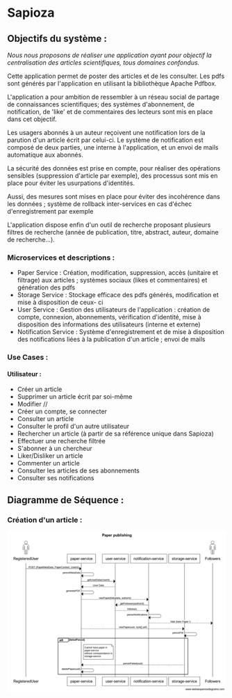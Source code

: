 # Sapioza

## Objectifs du système :

*Nous nous proposons de réaliser une application ayant pour objectif la centralisation des articles scientifiques, tous domaines confondus.* 

Cette application permet de poster des articles et de les consulter. 
Les pdfs sont générés par l'application en utilisant la bibliothèque Apache Pdfbox.

L'application a pour ambition de ressembler à un réseau social de partage de connaissances 
scientifiques; des systèmes d'abonnement, de notification, 
de 'like' et de commentaires des lecteurs sont mis en place dans cet objectif.

Les usagers abonnés à un auteur reçoivent une notification lors de la parution d'un article
écrit par celui-ci.
Le système de notification est composé de deux parties, une interne à l'application, 
et un envoi de mails automatique aux abonnés.

La sécurité des données est prise en compte, pour réaliser des opérations sensibles 
(suppression d'article par exemple), des processus sont mis en place pour éviter les 
usurpations d'identités.

Aussi, des mesures sont mises en place pour éviter des incohérence dans les données ;
système de rollback inter-services en cas d'échec d'enregistrement par exemple

L'application dispose enfin d'un outil de recherche proposant plusieurs filtres de recherche 
(année de publication, titre, abstract, auteur, domaine de recherche...).


### Microservices et descriptions :

- Paper Service : Création, modification, suppression, accès (unitaire et filtrage) aux articles 
; systèmes sociaux (likes et commentaires) et génération des pdfs 
- Storage Service : Stockage efficace des pdfs générés, modification et mise à disposition de ceux-
ci
- User Service : Gestion des utilisateurs de l'application : création de compte, connexion, abonnements,
vérification d'identité, mise à disposition des informations des utilisateurs (interne et externe)
- Notification Service : Système d'enregistrement et de mise à disposition des notifications liées à 
la publication d'un article ; envoi de mails

### Use Cases :

#### Utilisateur :

- Créer un article
- Supprimer un article écrit par soi-même
- Modifier //
- Créer un compte, se connecter
- Consulter un article
- Consulter le profil d'un autre utilisateur
- Rechercher un article (à partir de sa référence unique dans Sapioza)
- Effectuer une recherche filtrée
- S'abonner à un chercheur
- Liker/Disliker un article
- Commenter un article
- Consulter les articles de ses abonnements
- Consulter ses notifications

## Diagramme de Séquence :

### Création d'un article :
![Création d'un article](./publish.png)


